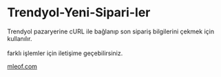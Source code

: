 # Trendyol-Yeni-Sipari-ler
Trendyol pazaryerine cURL ile bağlanıp son sipariş bilgilerini çekmek için kullanılır.<br><br>
farklı işlemler için iletişime geçebilirsiniz.

<a href="https://mleof.com/" target="_blank">mleof.com</a>

